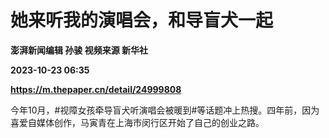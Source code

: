 # 她来听我的演唱会，和导盲犬一起
**澎湃新闻编辑 孙骏 视频来源 新华社**

**2023-10-23 06:35**

**https://m.thepaper.cn/detail/24999808**

今年10月，#视障女孩牵导盲犬听演唱会被暖到#等话题冲上热搜。四年前，因为喜爱自媒体创作，马寅青在上海市闵行区开始了自己的创业之路。